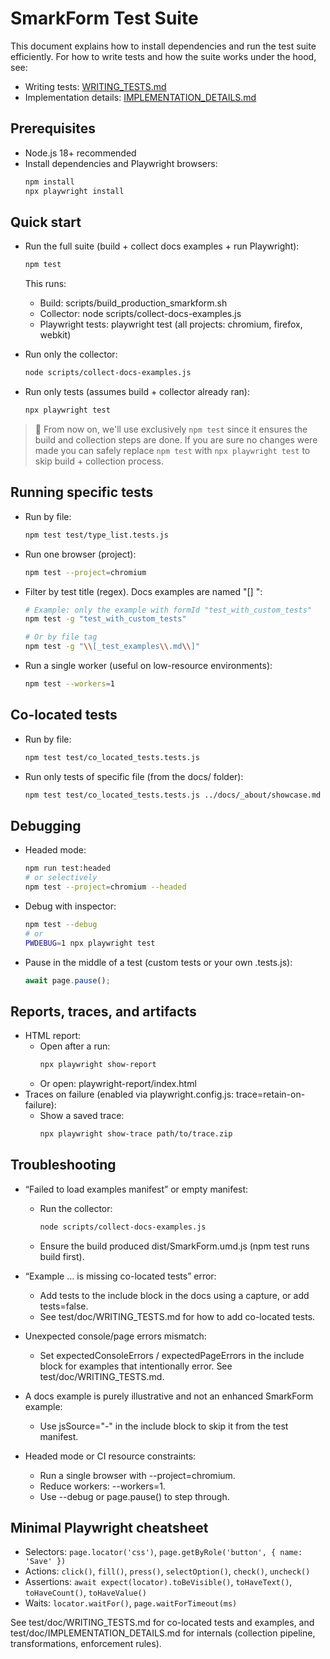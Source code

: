 # SmarkForm Test Suite

This document explains how to install dependencies and run the test suite efficiently. For how to write tests and how the suite works under the hood, see:
- Writing tests: [WRITING_TESTS.md](./doc/WRITING_TESTS.md)
- Implementation details: [IMPLEMENTATION_DETAILS.md](./doc/IMPLEMENTATION_DETAILS.md)

## Prerequisites

- Node.js 18+ recommended
- Install dependencies and Playwright browsers:
  ```bash
  npm install
  npx playwright install
  ```

## Quick start

- Run the full suite (build + collect docs examples + run Playwright):
  ```bash
  npm test
  ```
  This runs:
  - Build: scripts/build_production_smarkform.sh
  - Collector: node scripts/collect-docs-examples.js
  - Playwright tests: playwright test (all projects: chromium, firefox, webkit)

- Run only the collector:
  ```bash
  node scripts/collect-docs-examples.js
  ```

- Run only tests (assumes build + collector already ran):
  ```bash
  npx playwright test
  ```

> 📌 From now on, we'll use exclusively `npm test` since it ensures the build and
> collection steps are done.
> If you are sure no changes were made you can safely replace `npm test` with
> `npx playwright test` to skip build + collection process.


## Running specific tests

- Run by file:
  ```bash
  npm test test/type_list.tests.js
  ```

- Run one browser (project):
  ```bash
  npm test --project=chromium
  ```

- Filter by test title (regex). Docs examples are named "[<file>] <formId>":
  ```bash
  # Example: only the example with formId "test_with_custom_tests"
  npm test -g "test_with_custom_tests"

  # Or by file tag
  npm test -g "\\[_test_examples\\.md\\]"
  ```

- Run a single worker (useful on low-resource environments):
  ```bash
  npm test --workers=1
  ```


## Co-located tests




- Run by file:
  ```bash
  npm test test/co_located_tests.tests.js
  ```

- Run only tests of specific file (from the docs/ folder):
  ```bash
  npm test test/co_located_tests.tests.js ../docs/_about/showcase.md
  ```




## Debugging

- Headed mode:
  ```bash
  npm run test:headed
  # or selectively
  npm test --project=chromium --headed
  ```

- Debug with inspector:
  ```bash
  npm test --debug
  # or
  PWDEBUG=1 npx playwright test
  ```

- Pause in the middle of a test (custom tests or your own .tests.js):
  ```js
  await page.pause();
  ```

## Reports, traces, and artifacts

- HTML report:
  - Open after a run:
    ```bash
    npx playwright show-report
    ```
  - Or open: playwright-report/index.html
- Traces on failure (enabled via playwright.config.js: trace=retain-on-failure):
  - Show a saved trace:
    ```bash
    npx playwright show-trace path/to/trace.zip
    ```

## Troubleshooting

- “Failed to load examples manifest” or empty manifest:
  - Run the collector:
    ```bash
    node scripts/collect-docs-examples.js
    ```
  - Ensure the build produced dist/SmarkForm.umd.js (npm test runs build first).

- “Example … is missing co-located tests” error:
  - Add tests to the include block in the docs using a capture, or add tests=false.
  - See test/doc/WRITING_TESTS.md for how to add co-located tests.

- Unexpected console/page errors mismatch:
  - Set expectedConsoleErrors / expectedPageErrors in the include block for examples that intentionally error. See test/doc/WRITING_TESTS.md.

- A docs example is purely illustrative and not an enhanced SmarkForm example:
  - Use jsSource="-" in the include block to skip it from the test manifest.

- Headed mode or CI resource constraints:
  - Run a single browser with --project=chromium.
  - Reduce workers: --workers=1.
  - Use --debug or page.pause() to step through.

## Minimal Playwright cheatsheet

- Selectors: `page.locator('css')`, `page.getByRole('button', { name: 'Save' })`
- Actions: `click()`, `fill()`, `press()`, `selectOption()`, `check()`, `uncheck()`
- Assertions: `await expect(locator).toBeVisible()`, `toHaveText()`, `toHaveCount()`, `toHaveValue()`
- Waits: `locator.waitFor()`, `page.waitForTimeout(ms)`

See test/doc/WRITING_TESTS.md for co-located tests and examples, and test/doc/IMPLEMENTATION_DETAILS.md for internals (collection pipeline, transformations, enforcement rules).

